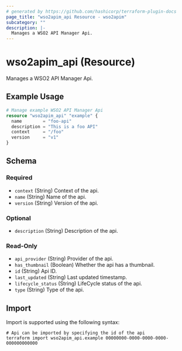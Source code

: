 ```yaml
---
# generated by https://github.com/hashicorp/terraform-plugin-docs
page_title: "wso2apim_api Resource - wso2apim"
subcategory: ""
description: |-
  Manages a WSO2 API Manager Api.
---
```


# wso2apim_api (Resource)

Manages a WSO2 API Manager Api.

## Example Usage

```terraform
# Manage example WSO2 API Manager Api
resource "wso2apim_api" "example" {
  name        = "foo-api"
  description = "This is a foo API"
  context     = "/foo"
  version     = "v1"
}
```

<!-- schema generated by tfplugindocs -->
## Schema

### Required

- `context` (String) Context of the api.
- `name` (String) Name of the api.
- `version` (String) Version of the api.

### Optional

- `description` (String) Description of the api.

### Read-Only

- `api_provider` (String) Provider of the api.
- `has_thumbnail` (Boolean) Whether the api has a thumbnail.
- `id` (String) Api ID.
- `last_updated` (String) Last updated timestamp.
- `lifecycle_status` (String) LifeCycle status of the api.
- `type` (String) Type of the api.

## Import

Import is supported using the following syntax:

```shell
# Api can be imported by specifying the id of the api
terraform import wso2apim_api.example 00000000-0000-0000-0000-000000000000
```

